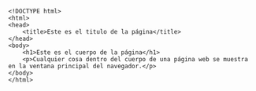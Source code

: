 <code>
&lt;!DOCTYPE html&gt;
&lt;html&gt;
&lt;head&gt;
    &lt;title&gt;Este es el titulo de la página&lt;/title&gt;
&lt;/head&gt;
&lt;body&gt;
    &lt;h1&gt;Este es el cuerpo de la página&lt;/h1&gt;
    &lt;p&gt;Cualquier cosa dentro del cuerpo de una página web se muestra en la ventana principal del navegador.&lt;/p&gt;
&lt;/body&gt;
&lt;/html&gt;
</code>
